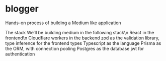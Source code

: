 # blogger
Hands-on process of building a Medium like application 

The stack
We’ll be building medium in the following stack\\n
React in the frontend\\n
Cloudflare workers in the backend
zod as the validation library, type inference for the frontend types
Typescript as the language
Prisma as the ORM, with connection pooling
Postgres as the database
jwt for authentication 

